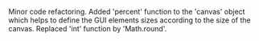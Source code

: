 Minor code refactoring.
Added 'percent' function to the 'canvas' object which helps to define
the GUI elements sizes according to the size of the canvas.
Replaced 'int' function by 'Math.round'.